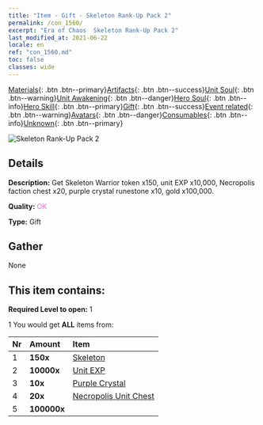 ```yaml
---
title: "Item - Gift - Skeleton Rank-Up Pack 2"
permalink: /con_1560/
excerpt: "Era of Chaos  Skeleton Rank-Up Pack 2"
last_modified_at: 2021-06-22
locale: en
ref: "con_1560.md"
toc: false
classes: wide
---
```

 [Materials](/Items/){: .btn .btn--primary}[Artifacts](/Items/Artifacts/){: .btn .btn--success}[Unit Soul](/Items/UnitSoul/){: .btn .btn--warning}[Unit Awakening](/Items/UnitAwakening/){: .btn .btn--danger}[Hero Soul](/Items/HeroSoul/){: .btn .btn--info}[Hero Skill](/Items/HeroSkill/){: .btn .btn--primary}[Gift](/Items/Gift/){: .btn .btn--success}[Event related](/Items/Events/){: .btn .btn--warning}[Avatars](/Items/Avatars/){: .btn .btn--danger}[Consumables](/Items/Consumables/){: .btn .btn--info}[Unknown](/Items/Unknown/){: .btn .btn--primary}

 ![Skeleton Rank-Up Pack 2](/images/t/i_907174.png)

## Details
 **Description:** Get Skeleton Warrior token x150, unit EXP x10,000, Necropolis faction chest x20, purple crystal runestone x10, gold x100,000.

 **Quality:** <span style="color: #DA70D6">OK</span>

 **Type:** Gift

## Gather

  None

## This item contains:

 **Required Level to open:** 1

 1 You would get **ALL** items  from:

  | Nr | Amount |     Item    |
  |:---|:-------|:------------|
  | 1 |  **150x** | [Skeleton](/Items/unt_208/) |  | 
  | 2 |  **10000x** | [Unit EXP](/Items/con_902/) |  | 
  | 3 |  **10x** | [Purple Crystal](/Items/con_720/) |  | 
  | 4 |  **20x** | [Necropolis Unit Chest](/Items/con_1271/) |  | 
  | 5 |  **100000x** | <i class="fas fa-coins"/> |  | 
